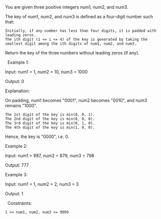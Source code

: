 You are given three positive integers num1, num2, and num3.

The key of num1, num2, and num3 is defined as a four-digit number such that:


	Initially, if any number has less than four digits, it is padded with leading zeros.
	The ith digit (1 <= i <= 4) of the key is generated by taking the smallest digit among the ith digits of num1, num2, and num3.


Return the key of the three numbers without leading zeros (if any).

 
Example 1:


Input: num1 = 1, num2 = 10, num3 = 1000

Output: 0

Explanation:

On padding, num1 becomes "0001", num2 becomes "0010", and num3 remains "1000".


	The 1st digit of the key is min(0, 0, 1).
	The 2nd digit of the key is min(0, 0, 0).
	The 3rd digit of the key is min(0, 1, 0).
	The 4th digit of the key is min(1, 0, 0).


Hence, the key is "0000", i.e. 0.


Example 2:


Input: num1 = 987, num2 = 879, num3 = 798

Output: 777


Example 3:


Input: num1 = 1, num2 = 2, num3 = 3

Output: 1


 
Constraints:


	1 <= num1, num2, num3 <= 9999

